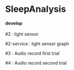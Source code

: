 # SleepAnalysis

#### develop
#2 : light sensor

#2-service : light sensor graph

#3 : Audio record first trial

#4 : Audio record second trial
